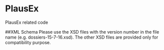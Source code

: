 # PlausEx
PlausEx related code

##XML Schema
Please use the XSD files with the version number in the file name (e.g. dossiers-15-7-16.xsd). The other XSD files are provided only for compatibility purpose.

